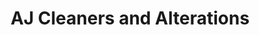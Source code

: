---
title: "AJ Cleaners and Alterations"
url: /campbell/aj-cleaners-and-alterations/
shop: tailor
---